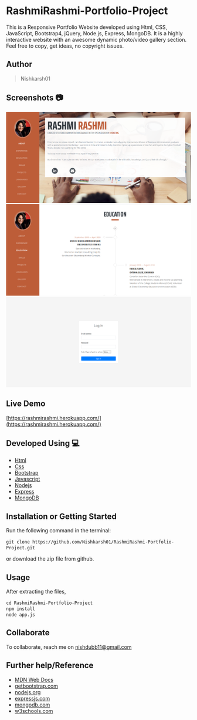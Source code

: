 # RashmiRashmi-Portfolio-Project

This is a Responsive Portfolio Website developed using Html, CSS, JavaScript, Bootstrap4, jQuery, Node.js, Express, MongoDB. It is a highly interactive website with an awesome dynamic photo/video gallery section. Feel free to copy, get ideas, no copyright issues. 

## Author 
> Nishkarsh01

## Screenshots 📷
![Website Screenshot](screenshots/1.png)
![Website Screenshot](screenshots/2.png)
![Website Screenshot](screenshots/3.png)

## Live Demo 

 [https://rashmirashmi.herokuapp.com/](https://rashmirashmi.herokuapp.com/)

## Developed Using 💻

+ [Html](https://developer.mozilla.org/en-US/docs/Web/HTML)
+ [Css](https://developer.mozilla.org/en-US/docs/Web/CSS)
+ [Bootstrap](https://getbootstrap.com/)
+ [Javascript](https://developer.mozilla.org/en-US/docs/Web/javascript)
+ [Nodejs](https://nodejs.org/en/)
+ [Express](http://expressjs.com/)
+ [MongoDB](https://www.mongodb.com/)





## Installation or Getting Started

Run the following command in the terminal:

	git clone https://github.com/Nishkarsh01/RashmiRashmi-Portfolio-Project.git
or download the zip file from github.
    

## Usage
After extracting the files,

    cd RashmiRashmi-Portfolio-Project
    npm install 
    node app.js

## Collaborate
To collaborate, reach me on [nishdubb11@gmail.com]()

## Further help/Reference

+ [MDN Web Docs](https://developer.mozilla.org/en-US/)
+ [getbootstrap.com](https://getbootstrap.com/)
+ [nodejs.org](https://nodejs.org/en/)
+ [expressjs.com](http://expressjs.com/)
+ [mongodb.com](https://www.mongodb.com/)
+ [w3schools.com](https://www.w3schools.com/)
    






